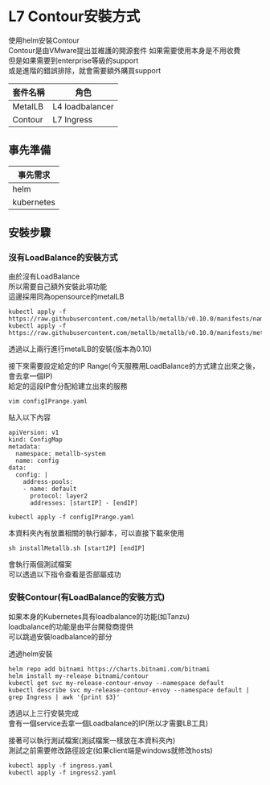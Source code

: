 # L7 Contour安裝方式

使用helm安裝Contour  
Contour是由VMware提出並維護的開源套件
如果需要使用本身是不用收費  
但是如果需要到enterprise等級的support  
或是進階的錯誤排除，就會需要額外購買support  

 

 | 套件名稱 | 角色  |
|-------|-------|
| MetalLB | L4 loadbalancer |  
| Contour | L7 Ingress |  


## 事先準備  

 | 事先需求 |
|-------|
| helm |
| kubernetes|  


## 安裝步驟  
  
### 沒有LoadBalance的安裝方式  
由於沒有LoadBalance  
所以需要自己額外安裝此項功能  
這邊採用同為opensource的metalLB  

```
kubectl apply -f https://raw.githubusercontent.com/metallb/metallb/v0.10.0/manifests/namespace.yaml
kubectl apply -f https://raw.githubusercontent.com/metallb/metallb/v0.10.0/manifests/metallb.yaml
```

透過以上兩行進行metalLB的安裝(版本為0.10)  

接下來需要設定給定的IP Range(今天服務用LoadBalance的方式建立出來之後，會去拿一個IP)  
給定的這段IP會分配給建立出來的服務  

```
vim configIPrange.yaml
```

貼入以下內容
```
apiVersion: v1
kind: ConfigMap
metadata:
  namespace: metallb-system
  name: config
data:
  config: |
    address-pools:
    - name: default
      protocol: layer2
      addresses: [startIP] - [endIP]
```

```
kubectl apply -f configIPrange.yaml
```

本資料夾內有放置相關的執行腳本，可以直接下載來使用  

```
sh installMetallb.sh [startIP] [endIP]
```
會執行兩個測試檔案  
可以透過以下指令查看是否部屬成功  


### 安裝Contour(有LoadBalance的安裝方式)  
如果本身的Kubernetes具有loadbalance的功能(如Tanzu)  
loadbalance的功能是由平台開發商提供  
可以跳過安裝loadbalance的部分  

透過helm安裝  
```
helm repo add bitnami https://charts.bitnami.com/bitnami
helm install my-release bitnami/contour
kubectl get svc my-release-contour-envoy --namespace default
kubectl describe svc my-release-contour-envoy --namespace default | grep Ingress | awk '{print $3}'
```
透過以上三行安裝完成  
會有一個service去拿一個Loadbalance的IP(所以才需要LB工具)  

接著可以執行測試檔案(測試檔案一樣放在本資料夾內)  
測試之前需要修改路徑設定(如果client端是windows就修改hosts)

```
kubectl apply -f ingress.yaml
kubectl apply -f ingress2.yaml
```

